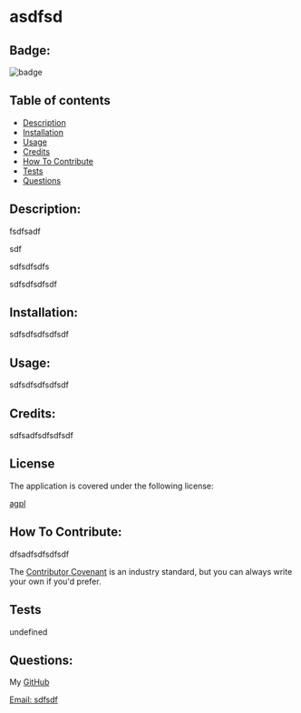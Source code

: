 
# asdfsd

## Badge:
![badge](https://img.shields.io/badge/license-agpl-brightorange)                   
    
## Table of contents

* [Description](#description)
* [Installation](#installation)
* [Usage](#usage)
* [Credits](#credits)
* [How To Contribute](#contribute)
* [Tests](#tests)
* [Questions](#questions)
    
## Description:

fsdfsadf

sdf

sdfsdfsdfs

sdfsdfsdfsdf

## Installation:

sdfsdfsdfsdfsdf

## Usage:

sdfsdfsdfsdfsdf

## Credits: 

sdfsadfsdfsdfsdf


## License
  
The application is covered under the following license:
  
[agpl](https://choosealicense.com/licenses/agpl)
      

## How To Contribute:

dfsadfsdfsdfsdf

The [Contributor Covenant](https://www.contributor-covenant.org/) is an industry standard, but you can always write your own if you'd prefer.

## Tests

undefined

## Questions:

My [GitHub](https://github.com/sdafsadfsdf)

[Email: sdfsdf](mailto:sdfsdf)

